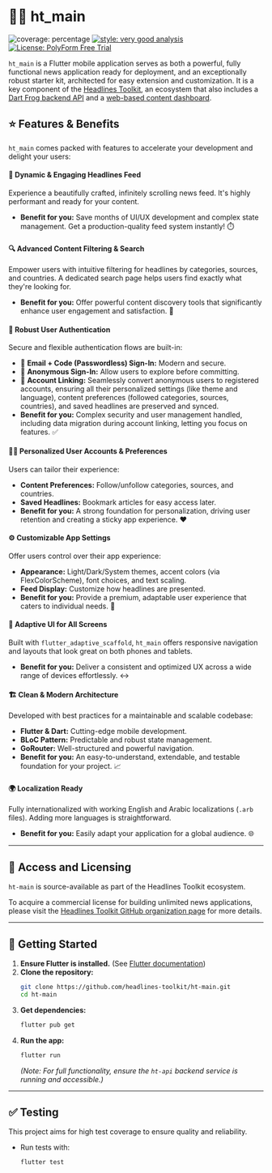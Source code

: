 # 📱✨ ht_main

![coverage: percentage](https://img.shields.io/badge/coverage-XX-green)
[![style: very good analysis](https://img.shields.io/badge/style-very_good_analysis-B22C89.svg)](https://pub.dev/packages/very_good_analysis)
[![License: PolyForm Free Trial](https://img.shields.io/badge/License-PolyForm%20Free%20Trial-blue)](https://polyformproject.org/licenses/free-trial/1.0.0)

`ht_main` is a Flutter mobile application serves as both a powerful, fully functional news application ready for deployment, and an exceptionally robust starter kit, architected for easy extension and customization. It is a key component of the [Headlines Toolkit](https://github.com/headlines-toolkit), an ecosystem that also includes a [Dart Frog backend API](https://github.com/headlines-toolkit/ht-api) and a [web-based content dashboard](https://github.com/headlines-toolkit/ht-dashboard).

## ⭐ Features & Benefits

`ht_main` comes packed with features to accelerate your development and delight your users:

#### 📰 **Dynamic & Engaging Headlines Feed**
Experience a beautifully crafted, infinitely scrolling news feed. It's highly performant and ready for your content.
*   **Benefit for you:** Save months of UI/UX development and complex state management. Get a production-quality feed system instantly! ⏱️

#### 🔍 **Advanced Content Filtering & Search**
Empower users with intuitive filtering for headlines by categories, sources, and countries. A dedicated search page helps users find exactly what they're looking for.
*   **Benefit for you:** Offer powerful content discovery tools that significantly enhance user engagement and satisfaction. 🎯

#### 🔐 **Robust User Authentication**
Secure and flexible authentication flows are built-in:
*   📧 **Email + Code (Passwordless) Sign-In:** Modern and secure.
*   👤 **Anonymous Sign-In:** Allow users to explore before committing.
*   🔗 **Account Linking:** Seamlessly convert anonymous users to registered accounts, ensuring all their personalized settings (like theme and language), content preferences (followed categories, sources, countries), and saved headlines are preserved and synced.
*   **Benefit for you:** Complex security and user management handled, including data migration during account linking, letting you focus on features. ✅

#### 🧑‍🎨 **Personalized User Accounts & Preferences**
Users can tailor their experience:
*   **Content Preferences:** Follow/unfollow categories, sources, and countries.
*   **Saved Headlines:** Bookmark articles for easy access later.
*   **Benefit for you:** A strong foundation for personalization, driving user retention and creating a sticky app experience. ❤️

#### ⚙️ **Customizable App Settings**
Offer users control over their app experience:
*   **Appearance:** Light/Dark/System themes, accent colors (via FlexColorScheme), font choices, and text scaling.
*   **Feed Display:** Customize how headlines are presented.
*   **Benefit for you:** Provide a premium, adaptable user experience that caters to individual needs. 🔧

#### 📱 **Adaptive UI for All Screens**
Built with `flutter_adaptive_scaffold`, `ht_main` offers responsive navigation and layouts that look great on both phones and tablets.
*   **Benefit for you:** Deliver a consistent and optimized UX across a wide range of devices effortlessly. ↔️

#### 🏗️ **Clean & Modern Architecture**
Developed with best practices for a maintainable and scalable codebase:
*   **Flutter & Dart:** Cutting-edge mobile development.
*   **BLoC Pattern:** Predictable and robust state management.
*   **GoRouter:** Well-structured and powerful navigation.
*   **Benefit for you:** An easy-to-understand, extendable, and testable foundation for your project. 📈

#### 🌍 **Localization Ready**
Fully internationalized with working English and Arabic localizations (`.arb` files). Adding more languages is straightforward.
*   **Benefit for you:** Easily adapt your application for a global audience. 🌐

---

## 🔑 Access and Licensing

`ht-main` is source-available as part of the Headlines Toolkit ecosystem.

To acquire a commercial license for building unlimited news applications, please visit 
the [Headlines Toolkit GitHub organization page](https://github.com/headlines-toolkit)
for more details.

---

## 🚀 Getting Started

1.  **Ensure Flutter is installed.** (See [Flutter documentation](https://flutter.dev/docs/get-started/install))
2.  **Clone the repository:**
    ```bash
    git clone https://github.com/headlines-toolkit/ht-main.git
    cd ht-main
    ```
3.  **Get dependencies:**
    ```bash
    flutter pub get
    ```
4.  **Run the app:**
    ```bash
    flutter run
    ```
    *(Note: For full functionality, ensure the `ht-api` backend service is running and accessible.)*

---

## ✅ Testing

This project aims for high test coverage to ensure quality and reliability.

*   Run tests with:
    ```bash
    flutter test
    ```
